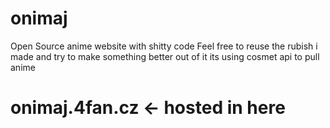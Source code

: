 # onimaj
Open Source anime website with shitty code
Feel free to reuse the rubish i made and try to make something better out of it
its using cosmet api to pull anime

# onimaj.4fan.cz <- hosted in here
